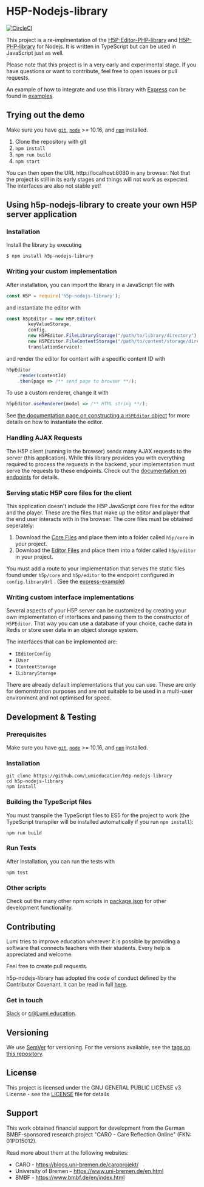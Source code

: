# H5P-Nodejs-library

[![CircleCI](https://circleci.com/gh/Lumieducation/H5P-Nodejs-library/tree/master.svg?style=svg)](https://circleci.com/gh/Lumieducation/H5P-Nodejs-library/tree/master)

This project is a re-implmentation of the [H5P-Editor-PHP-library](https://github.com/h5p/h5p-editor-php-library) and [H5P-PHP-library](https://github.com/h5p/h5p-php-library) for Nodejs. It is written in TypeScript but can be used in JavaScript just as well.

Please note that this project is in a very early and experimental stage. If you have questions or want to contribute, feel free to open issues or pull requests.

An example of how to integrate and use this library with [Express](https://expressjs.com/) can be found in [examples](examples/).

## Trying out the demo

Make sure you have [`git`](https://git-scm.com/), [`node`](https://nodejs.org/) >= 10.16, and [`npm`](https://www.npmjs.com/get-npm) installed.

1. Clone the repository with git
2. ```npm install```
3. ```npm run build```
4. ```npm start```
   
You can then open the URL http://localhost:8080 in any browser. Not that the project is still in its early stages and things will not work as expected.
The interfaces are also not stable yet!


## Using h5p-nodejs-library to create your own H5P server application

### Installation

Install the library by executing

```
$ npm install h5p-nodejs-library
```

### Writing your custom implementation

After installation, you can import the library in a JavaScript file with

```js
const H5P = require('h5p-nodejs-library');
```

and instantiate the editor with

```js
const h5pEditor = new H5P.Editor(
        keyValueStorage,
        config,
        new H5PEditor.FileLibraryStorage("/path/to/library/directory"),
        new H5PEditor.FileContentStorage("/path/to/content/storage/directory"),
        translationService);
```

and render the editor for content with a specific content ID with

```js
h5pEditor
    .render(contentId)
    .then(page => /** send page to browser **/);
```

To use a custom renderer, change it with

```js
h5pEditor.useRenderer(model => /** HTML string **/);
```
See [the documentation page on constructing a `H5PEditor` object](docs/h5p-editor-constructor.md) for more details on how to instantiate the editor.

### Handling AJAX Requests

The H5P client (running in the browser) sends many AJAX requests to the server (this application). While this library provides you with everything required to process the requests in the backend, your implementation must serve the requests to these endpoints. Check out the [documentation on endpoints](docs/endpoints.md) for details.

### Serving static H5P core files for the client

This application doesn't include the H5P JavaScript core files for the editor and the player. These are the files that make up the editor and player that the end user interacts with in the browser. The core files must be obtained seperately:

1. Download the [Core Files](https://github.com/h5p/h5p-php-library/archive/1.22.0.zip) and place them into a folder called `h5p/core` in your project.
2. Download the [Editor Files](https://github.com/h5p/h5p-editor-php-library/archive/1.22.0.zip) and place them into a folder called `h5p/editor` in your project.

You must add a route to your implementation that serves the static files found under `h5p/core` and `h5p/editor` to the endpoint configured in `config.libraryUrl` . (See the [express-example](examples/express.js#L79))

### Writing custom interface implementations

Several aspects of your H5P server can be customized by creating your own implementation of interfaces and passing them to the constructor of `H5PEditor`. That way you can use a database of your choice, cache data in Redis or store user data in an object storage system.

The interfaces that can be implemented are:

- `IEditorConfig`
- `IUser`
- `IContentStorage`
- `ILibraryStorage`

There are already default implementations that you can use. These are only for demonstration purposes and are not suitable to be used in a multi-user environment and not optimised for speed.


## Development & Testing

### Prerequisites

Make sure you have [`git`](https://git-scm.com/), [`node`](https://nodejs.org/) >= 10.16, and [`npm`](https://www.npmjs.com/get-npm) installed.

### Installation

```
git clone https://github.com/Lumieducation/h5p-nodejs-library
cd h5p-nodejs-library
npm install
```

### Building the TypeScript files

You must transpile the TypeScript files to ES5 for the project to work (the TypeScript transpiler will be installed automatically if you run ```npm install```):

```
npm run build
```

### Run Tests

After installation, you can run the tests with

```
npm test
```

### Other scripts

Check out the many other npm scripts in [package.json](package.json) for other development functionality.

## Contributing

Lumi tries to improve education wherever it is possible by providing a software that connects teachers with their students. Every help is appreciated and welcome.

Feel free to create pull requests.

h5p-nodejs-library has adopted the code of conduct defined by the Contributor Covenant. It can be read in full [here](./CODE-OF-CONDUCT.md).

### Get in touch

[Slack](https://join.slack.com/t/lumi-education/shared_invite/enQtMjY0MTM2NjIwNDU0LWU3YzVhZjdkNGFjZGE1YThjNzBiMmJjY2I2ODk2MzAzNDE3YzI0MmFkOTdmZWZhOTBmY2RjOTc3ZmZmOWMxY2U) or [c@Lumi.education](mailto:c@Lumi.education).


## Versioning

We use [SemVer](http://semver.org/) for versioning. For the versions available, see the [tags on this repository](https://github.com/Lumieducation/Lumi/tags).


## License

This project is licensed under the GNU GENERAL PUBLIC LICENSE v3 License - see the [LICENSE](LICENSE) file for details

## Support

This work obtained financial support for development from the German BMBF-sponsored research project "CARO - Care Reflection Online" (FKN: 01PD15012).

Read more about them at the following websites:

- CARO - https://blogs.uni-bremen.de/caroprojekt/
- University of Bremen - https://www.uni-bremen.de/en.html
- BMBF - https://www.bmbf.de/en/index.html 
